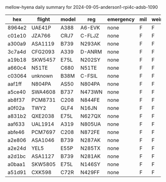 mellow-hyena daily summary for 2024-09-05-anderson1-rpi4c-adsb-1090

|hex|flight|model|reg|emergency|mil|weirdo|
|--|--|--|--|--|--|--|
|8964e2|UAE41P|A388|A6-EVK|none|F|F|
|c01e10|JZA766|CRJ7|C-FLJZ|none|F|F|
|a300a9|ASA1119|B739|N293AK|none|F|F|
|3c7a4d|CFG2093|A339|D-ANRM|none|F|F|
|a19b18|SKW5457|E75L|N202SY|none|F|F|
|a660c4|N51TE|C680|N51TE|none|F|F|
|c03064|unknown|B38M|C-FSIL|none|F|F|
|aaf1ff|N804PA|AS50|N804PA|none|F|F|
|a5ce40|SWA4608|B737|N473WN|none|F|F|
|ab8f37|PCM8731|C208|N844FE|none|F|F|
|a0f02a|TWY2|GLF4|N16JN|none|F|F|
|a831b2|QXE2038|E75L|N627QX|none|F|F|
|aaf633|UAL1914|A319|N805UA|none|F|F|
|abfe46|PCM7697|C208|N872FE|none|F|F|
|a2e806|ASA1046|B739|N287AK|none|F|F|
|a2e24d|YEL5|E55P|N285TX|none|F|F|
|a2d1bc|ASA1127|B739|N281AK|none|F|F|
|a0baa1|SKW5805|E75L|N146SY|none|F|F|
|a51d91|CXK598|C72R|N429FF|none|F|F|
